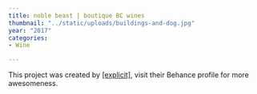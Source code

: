 ```yaml
---
title: noble beast | boutique BC wines
thumbnail: "../static/uploads/buildings-and-dog.jpg"
year: "2017"
categories:
- Wine

---
```

This project was created by [\[explicit\]](https://www.behance.net/explic_it), visit their Behance profile for more awesomeness.